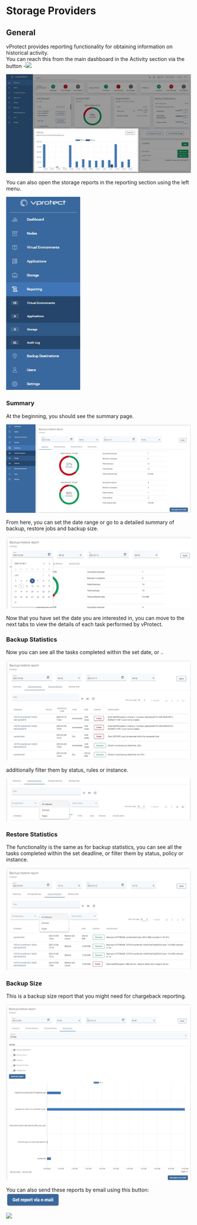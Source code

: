 # Storage Providers

## General <a id="general"></a>

‌vProtect provides reporting functionality for obtaining information on historical activity.  
You can reach this from the main dashboard in the Activity section via the button -![](https://firebasestorage.googleapis.com/v0/b/gitbook-28427.appspot.com/o/assets%2F-MRdb5zWCDMFpI4vZOjE%2Fsync%2Fdc0792ef6682f4b02ebf4a963d448eb5b7d95fff.jpg?generation=1611311314140472&alt=media)

![](../../.gitbook/assets/reporting-dashboard%20%281%29%20%282%29%20%281%29.jpg)

You can also open the storage reports in the reporting section using the left menu.

![](../../.gitbook/assets/reporting-left-menu.jpg)

### Summary

At the beginning, you should see the summary page.

![](../../.gitbook/assets/reporting-storage-general.jpg)

From here, you can set the date range or go to a detailed summary of backup, restore jobs and backup size.

![](../../.gitbook/assets/reporting-storage-date.jpg)

Now that you have set the date you are interested in, you can move to the next tabs to view the details of each task performed by vProtect.

### Backup Statistics

Now you can see all the tasks completed within the set date, or ..

![](../../.gitbook/assets/reporting-storage-details.jpg)

additionally filter them by status, rules or instance.

![](../../.gitbook/assets/reporting-storage-filters.jpg)

### Restore Statistics

The functionality is the same as for backup statistics, you can see all the tasks completed within the set deadline, or filter them by status, policy or instance.

![](../../.gitbook/assets/reporting-storage-restore.jpg)

### Backup Size

This is a backup size report that you might need for chargeback reporting.

![](../../.gitbook/assets/reporting-storage-backup-size.jpg)

You can also send these reports by email using this button: ![](../../.gitbook/assets/get-report-via-e-mail%20%282%29%20%281%29.jpg)

![](../../.gitbook/assets/reporting-summary-e-mail-report.jpg)

